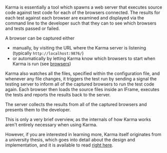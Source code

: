 Karma is essentially a tool which spawns a web server that executes source code against test code for each of the browsers connected.
The results for each test against each browser are examined and displayed via the command line to the developer
such that they can to see which browsers and tests passed or failed.

A browser can be captured either
- manually, by visiting the URL where the Karma server is listening (typically `http://localhost:9876/`)
- or automatically by letting Karma know which browsers to start when Karma is run (see <a href="../config/browsers.html">browsers</a>)

Karma also watches all the files, specified within the configuration file, and whenever any file changes, it triggers the test run by
sending a signal the testing server to inform all of the captured browsers to run the test code again.
Each browser then loads the source files inside an IFrame, executes the tests and reports the results back to the server.

The server collects the results from all of the captured browsers and presents them to the developer.

This is only a very brief overview, as the internals of how Karma works aren't entirely necessary when using Karma.

However, if you are interested in learning more, Karma itself originates from a university thesis, which goes into detail about the design
and implementation, and it is available to read [right here].

[right here]: https://github.com/karma-runner/karma/raw/master/thesis.pdf
[browsers]: ../config/browsers.html
